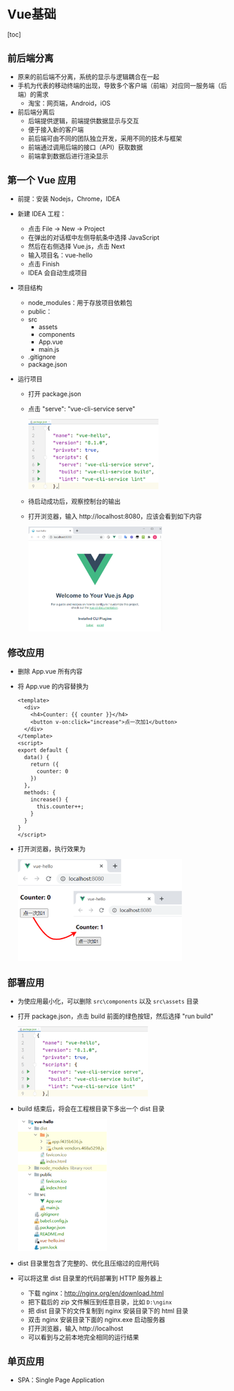 # Vue基础

[toc]

## 前后端分离

* 原来的前后端不分离，系统的显示与逻辑耦合在一起
* 手机为代表的移动终端的出现，导致多个客户端（前端）对应同一服务端（后端）的需求
  * 淘宝：网页端，Android，iOS
* 前后端分离后
  * 后端提供逻辑，前端提供数据显示与交互
  * 便于接入新的客户端
  * 前后端可由不同的团队独立开发，采用不同的技术与框架
  * 前端通过调用后端的接口（API）获取数据
  * 前端拿到数据后进行渲染显示

## 第一个 Vue 应用

* 前提：安装 Nodejs，Chrome，IDEA

* 新建 IDEA 工程：

  * 点击 File -> New -> Project
  * 在弹出的对话框中左侧导航条中选择 JavaScript
  * 然后在右侧选择 Vue.js，点击 Next
  * 输入项目名：vue-hello
  * 点击 Finish
  * IDEA 会自动生成项目

* 项目结构

  * node_modules：用于存放项目依赖包
  * public：
  * src
    * assets
    * components
    * App.vue
    * main.js
  * .gitignore
  * package.json

* 运行项目

  * 打开 package.json

  * 点击 "serve": "vue-cli-service serve"

    <img src="运行vue.png" style="zoom:33%;" />

  * 待启动成功后，观察控制台的输出

  * 打开浏览器，输入 http://localhost:8080，应该会看到如下内容

    <img src="images\默认vue页面.png" style="zoom:33%;" />

## 修改应用

* 删除 App.vue 所有内容

* 将 App.vue 的内容替换为

  ```vue
  <template>
    <div>
      <h4>Counter: {{ counter }}</h4>
      <button v-on:click="increase">点一次加1</button>
    </div>
  </template>
  <script>
  export default {
    data() {
      return ({
        counter: 0
      })
    },
    methods: {
      increase() {
        this.counter++;
      }
    }
  }
  </script>
  ```

* 打开浏览器，执行效果为

  <img src="images\counter截图.png" style="zoom:66%;" />

## 部署应用

* 为使应用最小化，可以删除 `src\components` 以及 `src\assets` 目录

* 打开 package.json，点击 build 前面的绿色按钮，然后选择 "run build"

  <img src="images\运行vue.png" style="zoom:33%;" />

* build 结束后，将会在工程根目录下多出一个 dist 目录

  <img src="images\dist目录.png" style="zoom:60%;" />

* dist 目录里包含了完整的、优化且压缩过的应用代码
* 可以将这里 dist 目录里的代码部署到 HTTP 服务器上
  * 下载 nginx：http://nginx.org/en/download.html
  * 把下载后的 zip 文件解压到任意目录，比如 `D:\nginx`
  * 把 dist 目录下的文件复制到 nginx 安装目录下的 html 目录
  * 双击 nginx 安装目录下面的 nginx.exe 启动服务器
  * 打开浏览器，输入 http://localhost
  * 可以看到与之前本地完全相同的运行结果

## 单页应用

* SPA：Single Page Application